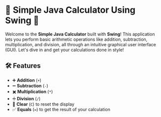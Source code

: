 # 🎉 Simple Java Calculator Using Swing 🎉

Welcome to the **Simple Java Calculator** built with **Swing**! This application lets you perform basic arithmetic operations like addition, subtraction, multiplication, and division, all through an intuitive graphical user interface (GUI). Let's dive in and get your calculations done in style!

## 🛠️ Features

- ➕ **Addition** (`+`)
- ➖ **Subtraction** (`-`)
- ✖️ **Multiplication** (`*`)
- ➗ **Division** (`/`)
- 🧹 **Clear** (`C`) to reset the display
- ✅ **Equals** (`=`) to get the result of your calculation

